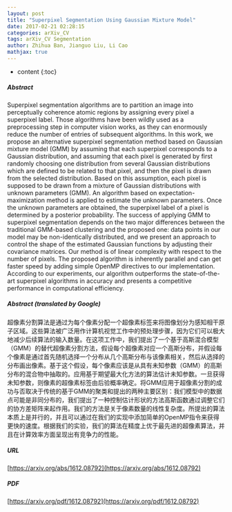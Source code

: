 ```yaml
---
layout: post
title: "Superpixel Segmentation Using Gaussian Mixture Model"
date: 2017-02-21 02:28:15
categories: arXiv_CV
tags: arXiv_CV Segmentation
author: Zhihua Ban, Jianguo Liu, Li Cao
mathjax: true
---
```


* content
{:toc}

##### Abstract
Superpixel segmentation algorithms are to partition an image into perceptually coherence atomic regions by assigning every pixel a superpixel label. Those algorithms have been wildly used as a preprocessing step in computer vision works, as they can enormously reduce the number of entries of subsequent algorithms. In this work, we propose an alternative superpixel segmentation method based on Gaussian mixture model (GMM) by assuming that each superpixel corresponds to a Gaussian distribution, and assuming that each pixel is generated by first randomly choosing one distribution from several Gaussian distributions which are defined to be related to that pixel, and then the pixel is drawn from the selected distribution. Based on this assumption, each pixel is supposed to be drawn from a mixture of Gaussian distributions with unknown parameters (GMM). An algorithm based on expectation-maximization method is applied to estimate the unknown parameters. Once the unknown parameters are obtained, the superpixel label of a pixel is determined by a posterior probability. The success of applying GMM to superpixel segmentation depends on the two major differences between the traditional GMM-based clustering and the proposed one: data points in our model may be non-identically distributed, and we present an approach to control the shape of the estimated Gaussian functions by adjusting their covariance matrices. Our method is of linear complexity with respect to the number of pixels. The proposed algorithm is inherently parallel and can get faster speed by adding simple OpenMP directives to our implementation. According to our experiments, our algorithm outperforms the state-of-the-art superpixel algorithms in accuracy and presents a competitive performance in computational efficiency.

##### Abstract (translated by Google)
超像素分割算法是通过为每个像素分配一个超像素标签来将图像划分为感知相干原子区域。这些算法被广泛用作计算机视觉工作中的预处理步骤，因为它们可以极大地减少后续算法的输入数量。在这项工作中，我们提出了一个基于高斯混合模型（GMM）的替代超像素分割方法，假设每个超像素对应一个高斯分布，并假设每个像素是通过首先随机选择一个分布从几个高斯分布与该像素相关，然后从选择的分布画出像素。基于这个假设，每个像素应该是从具有未知参数（GMM）的高斯分布的混合物中抽取的。应用基于期望最大化方法的算法估计未知参数。一旦获得未知参数，则像素的超像素标签由后验概率确定。将GMM应用于超像素分割的成功与否取决于传统的基于GMM的聚类和提出的两种主要区别：我们模型中的数据点可能是非同分布的，我们提出了一种控制估计形状的方法高斯函数通过调整它们的协方差矩阵来起作用。我们的方法是关于像素数量的线性复杂度。所提出的算法本质上是并行的，并且可以通过在我们的实现中添加简单的OpenMP指令来获得更快的速度。根据我们的实验，我们的算法在精度上优于最先进的超像素算法，并且在计算效率方面呈现出有竞争力的性能。

##### URL
[https://arxiv.org/abs/1612.08792](https://arxiv.org/abs/1612.08792)

##### PDF
[https://arxiv.org/pdf/1612.08792](https://arxiv.org/pdf/1612.08792)

